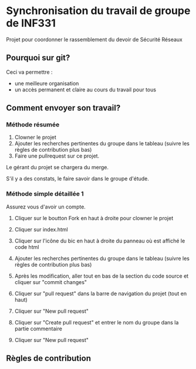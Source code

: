 # Synchronisation du travail de groupe de INF331
Projet pour coordonner le rassemblement du devoir de Sécurité Réseaux
## Pourquoi sur git?
Ceci va permettre  :
- une meilleure organisation
- un accès permanent et claire au cours du travail pour tous

## Comment envoyer son travail?

### Méthode résumée
1. Clowner le projet
2. Ajouter les recherches pertinentes du groupe dans le tableau (suivre les règles de contribution plus bas)
3. Faire une pullrequest sur ce projet.

Le gérant du projet se chargera du merge.

S'il y a des constats, le faire savoir dans le groupe d'étude.

### Méthode simple détaillée 1
Assurez vous d'avoir un compte.
1. Cliquer sur le boutton Fork en haut à droite pour clowner le projet

2. Cliquer sur index.html

3. Cliquer sur l'icône du bic en haut à droite du panneau où est affiché le code html

4. Ajouter les recherches pertinentes du groupe dans le tableau (suivre les règles de contribution plus bas)

5. Après les modification, aller tout en bas de la section du code source et cliquer sur "commit changes"

6. Cliquer sur "pull request" dans la barre de navigation du projet (tout en haut)

7. Cliquer sur "New pull request"

8. Cliquer sur "Create pull request" et entrer le nom du groupe dans la partie commentaire

9. Cliquer sur "New pull request"



## Règles de contribution